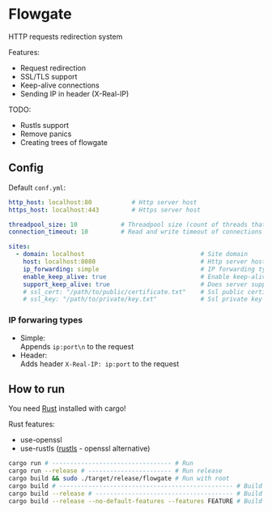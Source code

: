 # Flowgate
HTTP requests redirection system

Features:
- Request redirection
- SSL/TLS support
- Keep-alive connections
- Sending IP in header (X-Real-IP)

TODO:
- Rustls support
- Remove panics
- Creating trees of flowgate

## Config

Default `conf.yml`:
```yml
http_host: localhost:80           # Http server host
https_host: localhost:443         # Https server host

threadpool_size: 10            # Threadpool size (count of threads that accept requests) (optional, default - 10)
connection_timeout: 10         # Read and write timeout of connections in seconds (optional, default - 10)

sites:
  - domain: localhost                                # Site domain
    host: localhost:8080                             # Http server host
    ip_forwarding: simple                            # IP forwarding type (header/simple) (optional, default - header)
    enable_keep_alive: true                          # Enable keep-alive connections (optional, default - true)
    support_keep_alive: true                         # Does server supports keep-alive connections (optional, default - true)
    # ssl_cert: "/path/to/public/certificate.txt"    # Ssl public certificate file (optional)
    # ssl_key: "/path/to/private/key.txt"            # Ssl private key file (optional)
```

### IP forwaring types

- Simple:\
  Appends `ip:port\n` to the request
- Header:\
  Adds header `X-Real-IP: ip:port` to the request

## How to run

You need [Rust](https://www.rust-lang.org/) installed with cargo!

Rust features:
- use-openssl
- use-rustls ([rustls](https://github.com/rustls/rustls) - openssl alternative)

```sh
cargo run # --------------------------------- # Run
cargo run --release # ----------------------- # Run release
cargo build && sudo ./target/release/flowgate # Run with root
cargo build # ------------------------------------------------ # Build
cargo build --release # -------------------------------------- # Build release
cargo build --release --no-default-features --features FEATURE # Build with feature
```